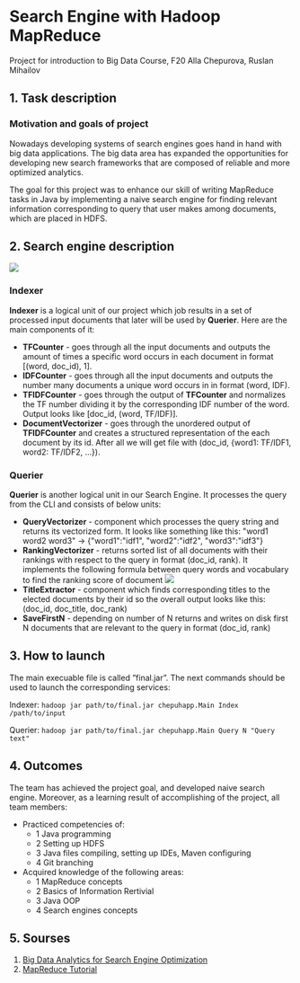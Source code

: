 # Search Engine with Hadoop MapReduce
Project for introduction to Big Data Course, F20 
Alla Chepurova, Ruslan Mihailov

## 1. Task description 
### Motivation and goals of project
Nowadays developing systems of search engines goes hand in hand with big data applications. The big data area has expanded the opportunities for developing new search frameworks that are composed of reliable and more optimized analytics.

The goal for this project was to enhance our skill of writing MapReduce tasks in Java by implementing a naive search engine for finding relevant information corresponding to query that user makes among documents, which are placed in HDFS.
## 2. Search engine description

![](https://i.imgur.com/kDhm1ns.png)


### Indexer
**Indexer** is a logical unit of our project which job results in a set of processed input documents that later will be used by **Querier**. Here are the main components of it:

* **TFCounter** - goes through all the input documents and outputs the amount of times a specific word occurs in each document in format [(word, doc_id), 1].
*  **IDFCounter** - goes through all the input documents and outputs the number many documents a unique word occurs in in format (word, IDF).
*  **TFIDFCounter** - goes through the output of **TFCounter** and normalizes the TF number dividing it by the corresponding IDF number of the word. Output looks like [doc_id, (word, TF/IDF)].
*   **DocumentVectorizer** - goes through the unordered output of **TFIDFCounter** and creates a structured representation of the each document by its id. After all we will get file with (doc_id, {word1: TF/IDF1, word2: TF/IDF2, ...}).

### Querier
**Querier** is another logical unit in our Search Engine. It processes the query from the CLI and consists of below units:
* **QueryVectorizer** - component which processes the query string and returns its vectorized form. It looks like something like this: "word1 word2 word3" -> {"word1":"idf1", "word2":"idf2", "word3":"idf3"}
* **RankingVectorizer** - returns sorted list of all documents with their rankings with respect to the query in format (doc_id, rank). It implements the following formula between query words and vocabulary to find the ranking score of document
![](https://i.imgur.com/eVv72dw.png)
* **TitleExtractor** - component which finds corresponding titles to the elected documents by their id so the overall output looks like this: (doc_id, doc_title, doc_rank)
* **SaveFirstN** - depending on number of N returns and writes on disk first N documents that are relevant to the query in format (doc_id, rank)

## 3. How to launch

The main execuable file is called ”final.jar”. The next commands should be used to launch the corresponding services:

Indexer:
```hadoop jar path/to/final.jar chepuhapp.Main Index /path/to/input```

Querier:
```hadoop jar path/to/final.jar chepuhapp.Main Query N "Query text" ```

## 4. Outcomes
The team has achieved the project goal, and developed naive search engine.
Moreover, as a learning result of accomplishing of the project, all team members:
* Practiced competencies of:
    * 1 Java programming
    * 2 Setting up HDFS
    * 3 Java files compiling, setting up IDEs, Maven configuring
    * 4 Git branching
* Acquired knowledge of the following areas:
    * 1 MapReduce concepts
    * 2 Basics of Information Rertivial
    * 3 Java OOP
    * 4 Search engines concepts

## 5. Sourses
1. [Big Data Analytics for Search Engine Optimization](https://www.google.com/url?sa=t&rct=j&q=&esrc=s&source=web&cd=&cad=rja&uact=8&ved=2ahUKEwihheiptYLsAhVPAxAIHcVgAG4QFjAKegQIBRAB&url=https%3A%2F%2Fwww.mdpi.com%2F2504-2289%2F4%2F2%2F5%2Fpdf&usg=AOvVaw2JMMShJkpOsauamClDcuwz)
2. [MapReduce Tutorial](https://hadoop.apache.org/docs/current/hadoop-mapreduce-client/hadoop-mapreduce-client-core/MapReduceTutorial.html)
